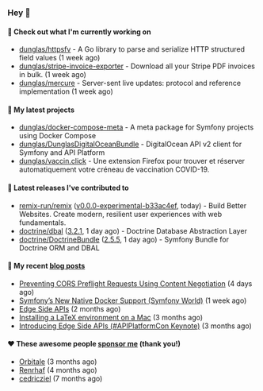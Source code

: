 ### Hey 👋

#### 👷 Check out what I'm currently working on

- [dunglas/httpsfv](https://github.com/dunglas/httpsfv) - A Go library to parse and serialize HTTP structured field values (1 week ago)
- [dunglas/stripe-invoice-exporter](https://github.com/dunglas/stripe-invoice-exporter) - Download all your Stripe PDF invoices in bulk. (1 week ago)
- [dunglas/mercure](https://github.com/dunglas/mercure) - Server-sent live updates: protocol and reference implementation (1 week ago)

#### 🌱 My latest projects

- [dunglas/docker-compose-meta](https://github.com/dunglas/docker-compose-meta) - A meta package for Symfony projects using Docker Compose
- [dunglas/DunglasDigitalOceanBundle](https://github.com/dunglas/DunglasDigitalOceanBundle) - DigitalOcean API v2 client for Symfony and API Platform
- [dunglas/vaccin.click](https://github.com/dunglas/vaccin.click) - Une extension Firefox pour trouver et réserver automatiquement votre créneau de vaccination COVID-19.

#### 🔭 Latest releases I've contributed to

- [remix-run/remix](https://github.com/remix-run/remix) ([v0.0.0-experimental-b33ac4ef](https://github.com/remix-run/remix/releases/tag/v0.0.0-experimental-b33ac4ef), today) - Build Better Websites. Create modern, resilient user experiences with web fundamentals.
- [doctrine/dbal](https://github.com/doctrine/dbal) ([3.2.1](https://github.com/doctrine/dbal/releases/tag/3.2.1), 1 day ago) - Doctrine Database Abstraction Layer
- [doctrine/DoctrineBundle](https://github.com/doctrine/DoctrineBundle) ([2.5.5](https://github.com/doctrine/DoctrineBundle/releases/tag/2.5.5), 1 day ago) - Symfony Bundle for Doctrine ORM and DBAL

#### 📜 My recent [blog posts](https://dunglas.fr)

- [Preventing CORS Preflight Requests Using Content Negotiation](https://dunglas.fr/2022/01/preventing-cors-preflight-requests-using-content-negotiation/) (4 days ago)
- [Symfony’s New Native Docker Support (Symfony World)](https://dunglas.fr/2021/12/symfonys-new-native-docker-support-symfony-world/) (1 week ago)
- [Edge Side APIs](https://dunglas.fr/2021/10/edge-side-apis/) (2 months ago)
- [Installing a LaTeX environment on a Mac](https://dunglas.fr/2021/09/installing-a-latex-environment-on-a-mac/) (3 months ago)
- [Introducing Edge Side APIs (#APIPlatformCon Keynote)](https://dunglas.fr/2021/09/introducing-edge-side-apis-apiplatformcon-keynote/) (3 months ago)

#### ❤️ These awesome people [sponsor me](https://github.com/sponsors/dunglas) (thank you!)

- [Orbitale](https://github.com/Orbitale) (3 months ago)
- [Renrhaf](https://github.com/Renrhaf) (4 months ago)
- [cedricziel](https://github.com/cedricziel) (7 months ago)
